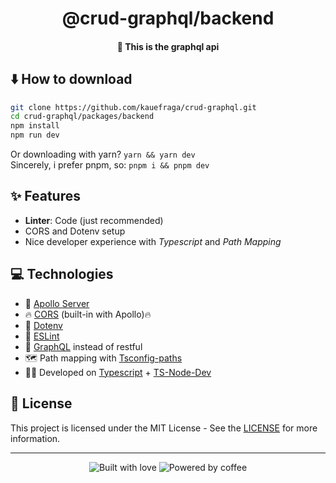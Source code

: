 <h1 align="center">
  @crud-graphql/backend
</h1>

<h4 align="center">🌠 This is the graphql api</h4>

## ⬇️ How to download

```bash
git clone https://github.com/kauefraga/crud-graphql.git
cd crud-graphql/packages/backend
npm install
npm run dev
```

Or downloading with yarn? `yarn && yarn dev`
<br/>
Sincerely, i prefer pnpm, so: `pnpm i && pnpm dev`

## ✨ Features

- **Linter**: Code (just recommended)
- CORS and Dotenv setup
- Nice developer experience with _Typescript_ and _Path Mapping_

## 💻 Technologies

- 🔮 [Apollo Server](https://expressjs.com)
- 🔥 [CORS](https://npmjs.com/package/cors) (built-in with Apollo)🔥
- 🤫 [Dotenv](https://npmjs.com/package/dotenv)
- 💄 [ESLint](https://eslint.org)
- 📃 [GraphQL](https://graphql.org) instead of restful
- 🗺️ Path mapping with [Tsconfig-paths](https://npmjs.com/package/tsconfig-paths)
- 🧑‍💻 Developed on [Typescript](https://typescriptlang.org) + [TS-Node-Dev](https://npmjs.com/package/ts-node-dev)

## 📝 License

This project is licensed under the MIT License - See the [LICENSE](https://github.com/kauefraga/crud-graphql/blob/main/LICENSE) for more information.

---

<div align="center">
  <img alt="Built with love" src="https://forthebadge.com/images/badges/built-with-love.svg">
  <img alt="Powered by coffee" src="https://forthebadge.com/images/badges/powered-by-coffee.svg">
</div>

